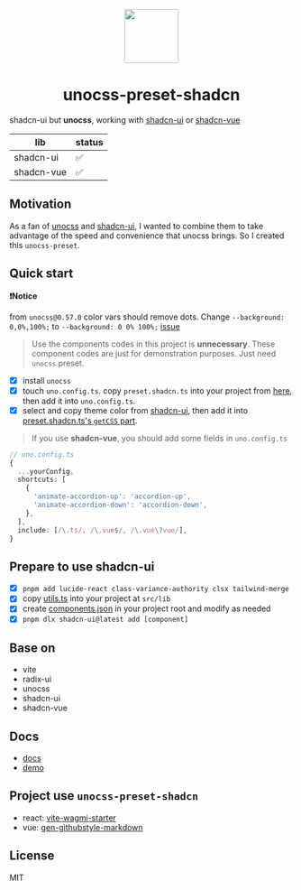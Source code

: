 <p align="center">
  <img align="center" with="96" height="96" src="./public/logo.svg" />
  <h1 align="center">unocss-preset-shadcn</h1>
</p>

shadcn-ui but **unocss**, working with [shadcn-ui](https://ui.shadcn.com/) or [shadcn-vue](https://www.shadcn-vue.com/)

| lib | status |
| ---- | ---- |
| shadcn-ui | ✅ |
| shadcn-vue | ✅ |

## Motivation

As a fan of [unocss](https://unocss.dev/) and [shadcn-ui](https://ui.shadcn.com/), I wanted to combine them to take advantage of the speed and convenience that unocss brings. So I created this `unocss-preset`.

## Quick start

**❗️Notice**

from `unocss@0.57.0` color vars should remove dots. Change `--background: 0,0%,100%;` to `--background: 0 0% 100%;` [issue](https://github.com/unocss/unocss/issues/3274)

> Use the components codes in this project is **unnecessary**. These component codes are just for demonstration purposes. Just need `unocss` preset.

- [x] install `unocss`
- [x] touch `uno.config.ts`. copy `preset.shadcn.ts` into your project from [here](https://github.com/fisand/uno-shadcn-ui/blob/main/preset.shadcn.ts), then add it into `uno.config.ts`.
- [x] select and copy theme color from [shadcn-ui](https://ui.shadcn.com/themes), then add it into [preset.shadcn.ts's `getCSS` part](https://github.com/fisand/unocss-preset-shadcn/blob/6637e3dccc2389c3260b15ef97bf140a8716a041/preset.shadcn.ts#L22-L66).

> If you use **shadcn-vue**, you should add some fields in `uno.config.ts`

```ts
// uno.config.ts
{
  ...yourConfig,
  shortcuts: [
    {
      'animate-accordion-up': 'accordion-up',
      'animate-accordion-down': 'accordion-down',
    },
  ],
  include: [/\.ts/, /\.vue$/, /\.vue\?vue/],
}
```

## Prepare to use shadcn-ui

- [x] `pnpm add lucide-react class-variance-authority clsx tailwind-merge`
- [x] copy [utils.ts](https://github.com/fisand/uno-shadcn-ui/blob/main/src/lib/utils.ts) into your project at `src/lib`
- [x] create [components.json](https://github.com/fisand/uno-shadcn-ui/blob/main/components.json) in your project root and modify as needed
- [x] `pnpm dlx shadcn-ui@latest add [component]`

## Base on

- vite
- radix-ui
- unocss
- shadcn-ui
- shadcn-vue

## Docs

- [docs](https://uno-shadcn-doc.vercel.app/)
- [demo](https://uno-shadcn.netlify.app/)

## Project use `unocss-preset-shadcn`

- react: [vite-wagmi-starter](https://github.com/fisand/vite-wagmi-starter)
- vue: [gen-githubstyle-markdown](https://github.com/fisand/get-githubstyle-markdown)

## License

MIT

